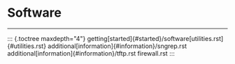 # Software

------------------------------------------------------------------------

::: {.toctree maxdepth="4"}
getting[started]{#started}/software[utilities.rst]{#utilities.rst}
additional[information]{#information}/sngrep.rst
additional[information]{#information}/tftp.rst firewall.rst
:::

